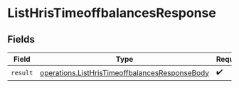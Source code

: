 # ListHrisTimeoffbalancesResponse


## Fields

| Field                                                                                                            | Type                                                                                                             | Required                                                                                                         | Description                                                                                                      |
| ---------------------------------------------------------------------------------------------------------------- | ---------------------------------------------------------------------------------------------------------------- | ---------------------------------------------------------------------------------------------------------------- | ---------------------------------------------------------------------------------------------------------------- |
| `result`                                                                                                         | [operations.ListHrisTimeoffbalancesResponseBody](../../models/operations/listhristimeoffbalancesresponsebody.md) | :heavy_check_mark:                                                                                               | N/A                                                                                                              |
